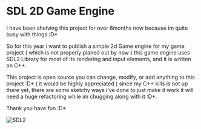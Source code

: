# SDL 2D Game Engine

I have been shelving this project for over 6months now because im quite busy with things :D*

So for this year i want to publish a simple 2d Game engine for my game project ( which is not properly planed out by now )
this game engine uses SDL2 Library for most of its rendering and input elements, and it is written on C++.

This project is open source you can change, modify, or add anything to this project :D* ( it would be highly appreciated )
since my C++ kills is not up there yet, there are some sketchy ways i've done to just make it work it will need a huge
refactoring while im chugging along with it :D*.

Thank you have fun :D*

![SDL2](https://repository-images.githubusercontent.com/330008801/e466ed80-576b-11eb-93f8-bcb1604b399f)
